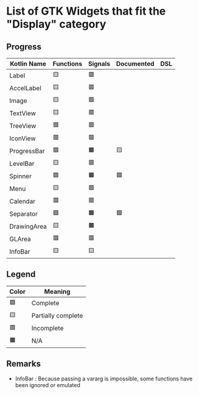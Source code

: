 # List of GTK Widgets that fit the "Display" category

## Progress
| Kotlin Name         | Functions | Signals   | Documented    | DSL |
| ------------------- | --------- | --------- | ------------- | --- |
| Label         | 🟨 | 🟥 |
| AccelLabel    | 🟨 | 🟥 |
| Image         | 🟨 | 🟥 |
| TextView      | 🟨 | 🟥 |
| TreeView      | 🟥 | 🟥 |
| IconView      | 🟥 | 🟥 |
| ProgressBar   | 🟩 | 🟫 | 🟨 
| LevelBar      | 🟨 | 🟥 |
| Spinner       | 🟩 | 🟫 | 🟩
| Menu          | 🟨 | 🟥 |
| Calendar      | 🟥 | 🟥 |
| Separator     | 🟩 | 🟫 | 🟩
| DrawingArea   | 🟨 | 🟫 |
| GLArea        | 🟥 | 🟥 |
| InfoBar       | 🟨 | 🟨 |

## Legend
| Color | Meaning             |
| ----- | ------------------- |
| 🟩    | Complete            |
| 🟨    | Partially complete  |
| 🟥    | Incomplete          |
| 🟫    | N/A                 |

## Remarks
- InfoBar : Because passing a vararg is impossible, some functions have been ignored or emulated
